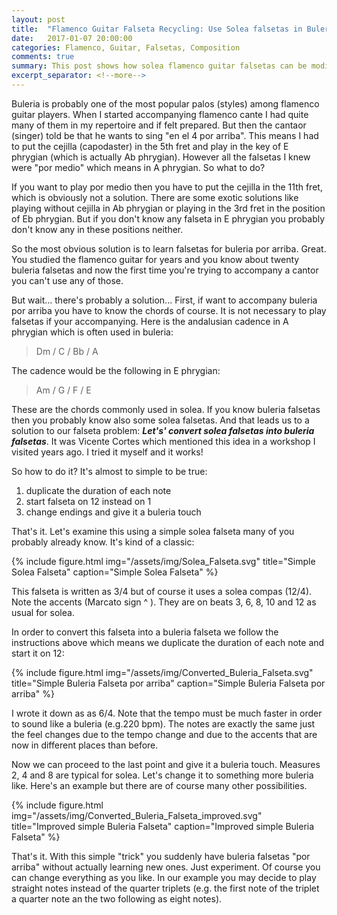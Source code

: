 ```yaml
---
layout: post
title:  "Flamenco Guitar Falseta Recycling: Use Solea falsetas in Buleria"
date:   2017-01-07 20:00:00
categories: Flamenco, Guitar, Falsetas, Composition
comments: true
summary: This post shows how solea flamenco guitar falsetas can be modified in order to be used in buleria. 
excerpt_separator: <!--more-->
---
```


Buleria is probably one of the most popular palos (styles) among flamenco guitar players. When I started accompanying flamenco cante I had quite many of them in my repertoire and if felt prepared. But then the cantaor (singer) told be that he wants to sing "en el 4 por arriba". This means I had to put the cejilla (capodaster) in the 5th fret and play in the key of E phrygian (which is actually Ab phrygian). However all the falsetas I knew were "por medio" which means in A phrygian. So what to do? 
<!--more-->
If you want to play por medio then you have to put the cejilla in the 11th fret, which is obviously not a solution. There are some exotic solutions like playing without cejilla in Ab phrygian or playing in the 3rd fret in the position of Eb phrygian. But if you don't know any falseta in E phrygian you probably don't know any in these positions neither.

So the most obvious solution is to learn falsetas for buleria por arriba. Great. You studied the flamenco guitar for years and you know about twenty buleria falsetas and now the first time you're trying to accompany a cantor you can't use any of those.

But wait... there's probably a solution... First, if want to accompany buleria por arriba you have to know the chords of course. It is not necessary to play falsetas if your accompanying. Here is the andalusian cadence in A phrygian which is often used in buleria:

> Dm / C / Bb / A

The cadence would be the following in E phrygian:

> Am / G / F / E

These are the chords commonly used in solea. If you know buleria falsetas then you probably know also some solea falsetas. And that leads us to a solution to our falseta problem: ***Let's' convert solea falsetas into buleria falsetas***. It was Vicente Cortes which mentioned this idea in a workshop I visited years ago. I tried it myself and it works!

So how to do it? It's almost to simple to be true:

1. duplicate the duration of each note
2. start falseta on 12 instead on 1
3. change endings and give it a buleria touch

That's it. Let's examine this using a simple solea falseta many of you probably already know. It's kind of a classic:

{% include figure.html
            img="/assets/img/Solea_Falseta.svg"
            title="Simple Solea Falseta"
            caption="Simple Solea Falseta" %}


This falseta is written as 3/4 but of course it uses a solea compas (12/4). Note the accents (Marcato sign ^ ). They are on beats 3, 6, 8, 10 and 12 as usual for solea.

In order to convert this falseta into a buleria falseta we follow the instructions above which means we duplicate the duration of each note and start it on 12:

{% include figure.html
            img="/assets/img/Converted_Buleria_Falseta.svg"
            title="Simple Buleria Falseta por arriba"
            caption="Simple Buleria Falseta por arriba" %}

I wrote it down as as 6/4. Note that the tempo must be much faster in order to sound like a buleria (e.g.220 bpm). The notes are exactly the same just the feel changes due to the tempo change and due to the accents that are now in different places than before.

Now we can proceed to the last point and give it a buleria touch. Measures 2, 4 and 8 are typical for solea. Let's change it to something more buleria like. Here's an example but there are of course many other possibilities.

{% include figure.html
            img="/assets/img/Converted_Buleria_Falseta_improved.svg"
            title="Improved simple Buleria Falseta"
            caption="Improved simple Buleria Falseta" %}
            
That's it. With this simple "trick" you suddenly have buleria falsetas "por arriba" without actually learning new ones. Just experiment. Of course you can change everything as you like. In our example you may decide to play straight notes instead of the quarter triplets (e.g. the first note of the triplet a quarter note an the two following as eight notes).
